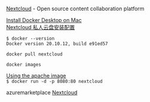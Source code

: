 [Nextcloud](https://nextcloud.com/) - Open source content collaboration platform

[Install Docker Desktop on Mac](https://docs.docker.com/desktop/install/mac-install/)  
[Nextcloud  私人云盘安装配置](https://www.zywvvd.com/notes/environment/nas/nextcloud/nextcloud/)  

```
$ docker --version
Docker version 20.10.12, build e91ed57
```

`docker pull nextcloud`  

`docker images`  

[Using the apache image](https://github.com/nextcloud/docker)  
`$ docker run -d -p 8080:80 nextcloud`  

azuremarketplace [Nextcloud](https://azuremarketplace.microsoft.com/zh-tw/marketplace/apps/nextcloudgmbh1597841818906.nextcloud?tab=Overview)
